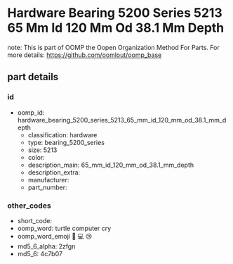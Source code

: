 # Hardware Bearing 5200 Series 5213 65 Mm Id 120 Mm Od 38.1 Mm Depth  

note: This is part of OOMP the Oopen Organization Method For Parts. For more details: https://github.com/oomlout/oomp_base

##  part details





### id
* oomp_id: hardware_bearing_5200_series_5213_65_mm_id_120_mm_od_38.1_mm_depth
  * classification: hardware
  * type: bearing_5200_series
  * size: 5213
  * color: 
  * description_main: 65_mm_id_120_mm_od_38.1_mm_depth
  * description_extra: 
  * manufacturer: 
  * part_number: 

### other_codes
* short_code: 
* oomp_word: turtle computer cry
* oomp_word_emoji :turtle: :computer: :cry:
* md5_6_alpha: 2zfgn
* md5_6: 4c7b07